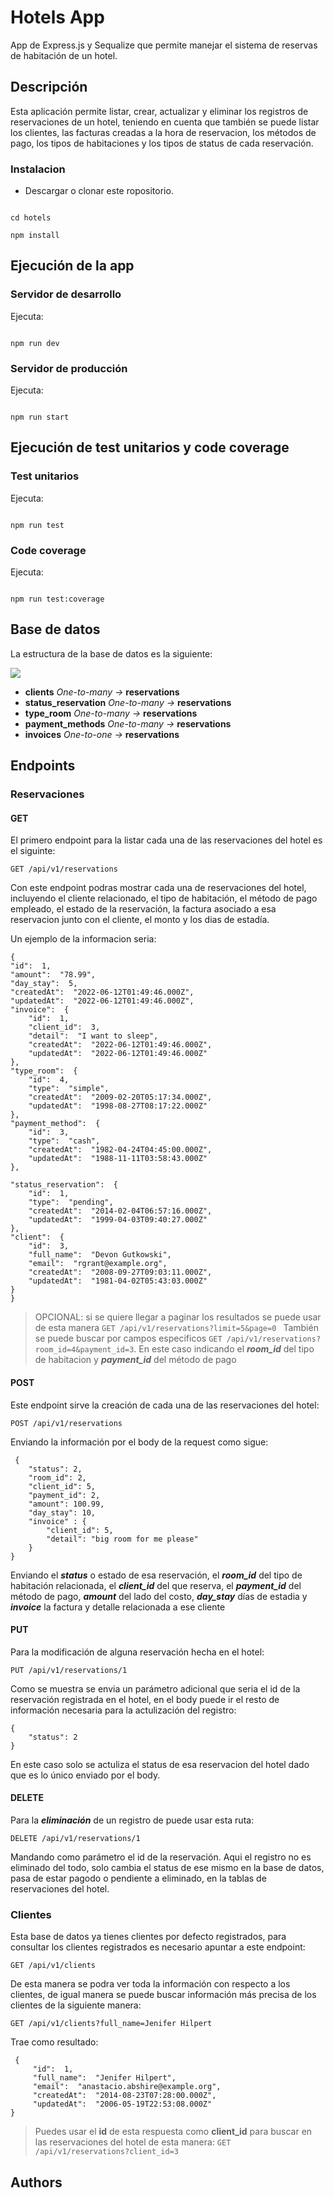 
# Hotels App

  

App de Express.js y Sequalize que permite manejar el sistema de reservas de habitación de un hotel.

  

## Descripción

  

Esta aplicación permite listar, crear, actualizar y eliminar los registros de reservaciones de un hotel, teniendo en cuenta que también se puede listar los clientes, las facturas creadas a la hora de reservacion, los métodos de pago, los tipos de habitaciones y los tipos de status de cada reservación.

  

### Instalacion

  

* Descargar o clonar este ropositorio.

  

```

cd hotels

npm install

```

  

## Ejecución de la app

  

### Servidor de desarrollo

  

Ejecuta:

```

npm run dev

```

  

### Servidor de producción

  

Ejecuta:

```

npm run start

```

  

## Ejecución de test unitarios y code coverage

  

### Test unitarios

  

Ejecuta:

```

npm run test

```

  

### Code coverage

  

Ejecuta:

```

npm run test:coverage

```

  

## Base de datos

  

La estructura de la base de datos es la siguiente:

  

![](https://i.imgur.com/uiy5rJrl.png)

  
  

 - **clients** *One-to-many* *->* **reservations**
 - **status_reservation** *One-to-many* *->* **reservations**
 - **type_room** *One-to-many* *->* **reservations**
 -  **payment_methods** *One-to-many* *->* **reservations**
 -  **invoices** *One-to-one* *->* **reservations**

## Endpoints 

### Reservaciones
#### GET
El primero endpoint para la listar cada una de las reservaciones del hotel es el siguinte: 

    GET /api/v1/reservations
Con este endpoint podras mostrar cada una de reservaciones del hotel, incluyendo el cliente relacionado, el tipo de habitación, el método de pago empleado, el estado de la reservación, la factura asociado a esa reservacion junto con el cliente, el monto y los dias de estadía.

Un ejemplo de la informacion seria: 
```
{
"id":  1,
"amount":  "78.99",
"day_stay":  5,
"createdAt":  "2022-06-12T01:49:46.000Z",
"updatedAt":  "2022-06-12T01:49:46.000Z",
"invoice":  {
	"id":  1,
	"client_id":  3,
	"detail":  "I want to sleep",
	"createdAt":  "2022-06-12T01:49:46.000Z",
	"updatedAt":  "2022-06-12T01:49:46.000Z"
},
"type_room":  {
	"id":  4,
	"type":  "simple",
	"createdAt":  "2009-02-20T05:17:34.000Z",
	"updatedAt":  "1998-08-27T08:17:22.000Z"
},
"payment_method":  {
	"id":  3,
	"type":  "cash",
	"createdAt":  "1982-04-24T04:45:00.000Z",
	"updatedAt":  "1988-11-11T03:58:43.000Z"
},

"status_reservation":  {
	"id":  1,
	"type":  "pending",
	"createdAt":  "2014-02-04T06:57:16.000Z",
	"updatedAt":  "1999-04-03T09:40:27.000Z"
},
"client":  {
	"id":  3,
	"full_name":  "Devon Gutkowski",
	"email":  "rgrant@example.org",
	"createdAt":  "2008-09-27T09:03:11.000Z",
	"updatedAt":  "1981-04-02T05:43:03.000Z"
}
}
```

> OPCIONAL: si se quiere llegar a paginar los resultados se puede usar de esta manera `GET /api/v1/reservations?limit=5&page=0 ` 
> También se puede buscar por campos especificos  								`GET /api/v1/reservations?room_id=4&payment_id=3`. En este caso indicando el ***room_id*** del tipo de habitacion y ***payment_id*** del método de pago

#### POST

Este endpoint sirve la creación de cada una de las reservaciones del hotel: 

    POST /api/v1/reservations
Enviando la información por el body de la request como sigue: 

     {
   	    "status": 2,
   	    "room_id": 2,
   	    "client_id": 5,
   	    "payment_id": 2,
   	    "amount": 100.99,
   	    "day_stay": 10,
   	    "invoice" : {
   	        "client_id": 5,
   	        "detail": "big room for me please"
   	    }
    }
Enviando el ***status***  o estado de esa reservación, el ***room_id*** del tipo de habitación relacionada, el ***client_id*** del que reserva, el ***payment_id*** del método de pago, ***amount*** del lado del costo, ***day_stay*** días de estadia y ***invoice*** la factura y detalle relacionada a ese cliente

#### PUT

Para la modificación de alguna reservación hecha en el hotel:

    PUT /api/v1/reservations/1
Como se muestra se envia un parámetro adicional que seria el id de la reservación registrada en el hotel, en el body puede ir el resto de información necesaria para la actulización del registro:

    {
        "status": 2
    }
En este caso solo se actuliza el status de esa reservacion del hotel dado que es lo único enviado por el body.

#### DELETE
Para la ***eliminación*** de un registro de puede usar esta ruta: 

    DELETE /api/v1/reservations/1

Mandando como parámetro el id de la reservación. Aqui el registro no es eliminado del todo, solo cambia el status de ese mismo en la base de datos, pasa de estar pagodo o pendiente a eliminado, en la tablas de reservaciones del hotel.

### Clientes
Esta base de datos ya tienes clientes por defecto registrados, para consultar los clientes registrados es necesario apuntar a este endpoint: 

    GET /api/v1/clients
De esta manera se podra ver toda la información con respecto a los clientes, de igual manera se puede buscar información más precisa de los clientes de la siguiente manera: 

    GET /api/v1/clients?full_name=Jenifer Hilpert

Trae como resultado: 

     {
	     "id":  1,
		 "full_name":  "Jenifer Hilpert",
		 "email":  "anastacio.abshire@example.org",
		 "createdAt":  "2014-08-23T07:28:00.000Z",
	     "updatedAt":  "2006-05-19T22:53:08.000Z"
    }

> Puedes usar el **id** de esta respuesta como **client_id** para buscar  en las reservaciones del hotel de esta manera: `GET /api/v1/reservations?client_id=3`

## Authors
